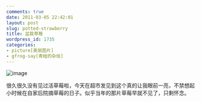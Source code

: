 ```yaml
---
comments: true
date: 2011-03-05 22:42:01
layout: post
slug: potted-strawberry
title: 盆栽草莓
wordpress_id: 1735
categories:
- picture[美丽图片]
- gfrog-say[青蛙的杂烩]
---
```


![image](http://gfrog.net/wp-content/uploads/2011/06/wpid-IMG_20110305_193445.jpg)



很久很久没有见过活草莓啦，今天在超市发见到这个真的让我眼前一亮，不禁想起小时候在自家后院摘草莓的日子。似乎当年的那片草莓早就不见了，只剩怀念。
